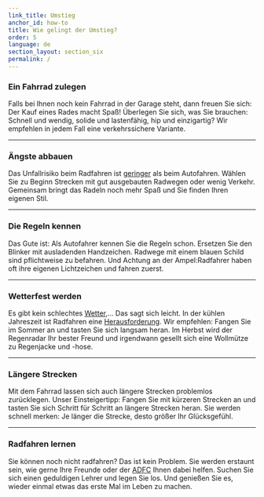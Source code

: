 ```yaml
---
link_title: Umstieg
anchor_id: how-to
title: Wie gelingt der Umstieg?
order: 5
language: de
section_layout: section_six
permalink: /
---
```


### Ein Fahrrad zulegen
Falls bei Ihnen noch kein Fahrrad in der Garage steht, dann freuen Sie sich: Der Kauf eines Rades macht Spaß! Überlegen Sie sich, was Sie brauchen: Schnell und wendig, solide und lastenfähig, hip und einzigartig? Wir empfehlen in jedem Fall eine verkehrssichere Variante.

***

### Ängste abbauen
Das Unfallrisiko beim Radfahren ist [geringer](http://www.zeit.de/mobilitaet/2015-03/radfahren-sicherheit-unfall) als beim Autofahren. Wählen Sie zu Beginn Strecken mit gut ausgebauten Radwegen oder wenig Verkehr. Gemeinsam bringt das Radeln noch mehr Spaß und Sie finden Ihren eigenen Stil.


***

### Die Regeln kennen
Das Gute ist: Als Autofahrer kennen Sie die Regeln schon. Ersetzen Sie den Blinker mit ausladenden Handzeichen. Radwege mit einem blauen Schild sind pflichtweise zu befahren. Und Achtung an der Ampel:Radfahrer haben oft ihre eigenen Lichtzeichen und fahren zuerst.

***

### Wetterfest werden
Es gibt kein schlechtes [Wetter](http://www.rad-spannerei.de/blog/2014/09/08/radfahren-und-regenwahrscheinlichkeit/),... Das sagt sich leicht. In der kühlen Jahreszeit ist Radfahren eine [Herausforderung](http://www.adfc.de/gesundheit/richtig-rad-fahren/praxis-tipps-fuer-alltagsradler/seite-9-rad-kleidung). Wir empfehlen: Fangen Sie im Sommer an und tasten Sie sich langsam heran. Im Herbst wird der Regenradar Ihr bester Freund und irgendwann gesellt sich eine Wollmütze zu Regenjacke und -hose.

***

### Längere Strecken
Mit dem Fahrrad lassen sich auch längere Strecken problemlos zurücklegen. Unser Einsteigertipp: Fangen Sie mit kürzeren Strecken an und tasten Sie sich Schritt für Schritt an längere Strecken heran. Sie werden schnell merken: Je länger die Strecke, desto größer Ihr Glücksgefühl.

***

### Radfahren lernen
Sie können noch nicht radfahren? Das ist kein Problem. Sie werden erstaunt sein, wie gerne Ihre Freunde oder der [ADFC](http://www.adfc.de/ueber-uns/adfc-vor-ort/adfc-vor-ort) Ihnen dabei helfen. Suchen Sie sich einen geduldigen Lehrer und legen Sie los. Und genießen Sie es, wieder einmal etwas das erste Mal im Leben zu machen.
